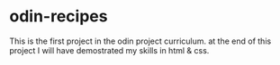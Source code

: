 # odin-recipes

This is the first project in the odin project curriculum. at the end of this project I will have demostrated my skills in html & css.
